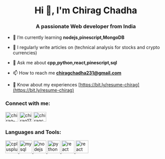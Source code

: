<h1 align="center">Hi 👋, I'm Chirag Chadha</h1>
<h3 align="center">A passionate Web developer from India</h3>

- 🌱 I’m currently learning **nodejs,pinescript,MongoDB**

- 📝 I regularly write articles on (technical analysis for stocks and crypto currencies)

- 💬 Ask me about **cpp,python,react,pinescript,sql**

- 📫 How to reach me **chiragchadha231@gmail.com**

- 📄 Know about my experiences [https://bit.ly/resume-chirag](https://bit.ly/resume-chirag)

<h3 align="left">Connect with me:</h3>
<p align="left">
<a href="https://linkedin.com/in/chirag-chadha-1777b8244" target="blank"><img align="center" src="https://upload.wikimedia.org/wikipedia/commons/a/aa/LinkedIn_2021.svg" alt="chirag-chadha-1777b8244" height="30" width="40" /></a>
<a href="https://instagram.com/chirag17___" target="blank"><img align="center" src="https://upload.wikimedia.org/wikipedia/commons/9/95/Instagram_logo_2022.svg" alt="chirag17___" height="30" width="40" /></a>
<a href="https://www.leetcode.com/chiragchadha231" target="blank"><img align="center" src="https://upload.wikimedia.org/wikipedia/commons/0/0a/LeetCode_Logo_black_with_text.svg" alt="chiragchadha231" height="30" width="40" /></a>
</p>

<h3 align="left">Languages and Tools:</h3>
<p align="left"> <a href="https://www.w3schools.com/cpp/" target="_blank" rel="noreferrer"> <img src="https://upload.wikimedia.org/wikipedia/commons/1/18/ISO_C%2B%2B_Logo.svg" alt="cplusplus" width="40" height="40"/> </a> <a href="https://www.mysql.com/" target="_blank" rel="noreferrer"> <img src="https://images.freeimages.com/fic/images/icons/2420/coded/512/sql.png" alt="mysql" width="40" height="40"/> </a> <a href="https://nodejs.org" target="_blank" rel="noreferrer"> <img src="https://upload.wikimedia.org/wikipedia/commons/d/d9/Node.js_logo.svg" alt="nodejs" width="40" height="40"/> </a> <a href="https://www.python.org" target="_blank" rel="noreferrer"> <img src="https://upload.wikimedia.org/wikipedia/commons/c/c3/Python-logo-notext.svg" alt="python" width="40" height="40"/> </a> <a href="https://reactjs.org/" target="_blank" rel="noreferrer"> <img src="https://upload.wikimedia.org/wikipedia/commons/a/a7/React-icon.svg" alt="react" width="40" height="40"/> </a> <a href="https://www.tradingview.com/pine-script-docs/en/v4/Introduction.html" target="_blank" rel="noreferrer"> <img src="https://www.tradingview.com/pine-script-docs/en/v4/_images/Pine_Script_logo_text.png" alt="react" width="40" height="40"/> </a> </p> </p>

